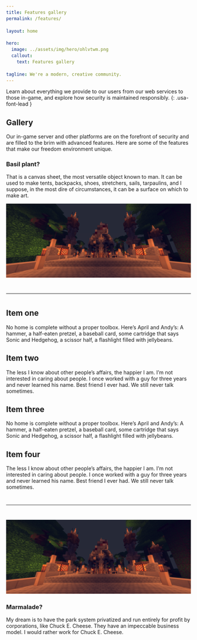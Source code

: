 ```yaml
---
title: Features gallery
permalink: /features/

layout: home

hero:
  image: ../assets/img/hero/ohlvtwm.png
  callout:
    text: Features gallery

tagline: We're a modern, creative community.
---
```


Learn about everything we provide to our users from our web services to those in-game, and explore how security is maintained responsibly.
{: .usa-font-lead }

## Gallery
Our in-game server and other platforms are on the forefront of security and are filled to the brim with advanced features. Here are some of the features that make our freedom environment unique.

<div class="usa-grid-full">
        <div class="usa-width-one-third">
            <h3>Basil plant?</h3>
            <p>That is a canvas sheet, the most versatile object known to man. It can be used to make tents, backpacks, shoes, stretchers, sails, tarpaulins, and I suppose, in the most dire of circumstances, it can be a surface on which to make art.</p>
        </div>
        <div class="usa-width-two-thirds">
            <img src="../assets/img/hero/BacM6mm.png" alt="">   
        </div>
</div>

<hr style="margin-top: 2.5rem; margin-bottom: 2.5rem;">
<div class="usa-grid-full">
    <div class="usa-width-one-half">
      <h2>Item one</h2>
      <p>No home is complete without a proper toolbox. Here’s April and Andy’s: A hammer, a half-eaten pretzel, a baseball card, some cartridge that says Sonic and Hedgehog, a scissor half, a flashlight filled with jellybeans.</p>
    </div>
    <div class="usa-width-one-half">
      <h2>Item two</h2>
      <p>The less I know about other people’s affairs, the happier I am. I’m not interested in caring about people. I once worked with a guy for three years and never learned his name. Best friend I ever had. We still never talk sometimes.</p>
    </div>
</div>
<div class="usa-grid-full">
    <div class="usa-width-one-half">
      <h2>Item three</h2>
      <p>No home is complete without a proper toolbox. Here’s April and Andy’s: A hammer, a half-eaten pretzel, a baseball card, some cartridge that says Sonic and Hedgehog, a scissor half, a flashlight filled with jellybeans.</p>
    </div>
    <div class="usa-width-one-half">
      <h2>Item four</h2>
      <p>The less I know about other people’s affairs, the happier I am. I’m not interested in caring about people. I once worked with a guy for three years and never learned his name. Best friend I ever had. We still never talk sometimes.</p>
    </div>
</div>
<hr style="margin-top: 2.5rem; margin-bottom: 2.5rem;">

<div class="usa-grid-full">
        <div class="usa-width-two-thirds">
            <img src="../assets/img/hero/BacM6mm.png" alt="">
        </div>
        <div class="usa-width-one-third">
            <h3>Marmalade?</h3>
            <p>My dream is to have the park system privatized and run entirely for profit by corporations, like Chuck E. Cheese. They have an impeccable business model. I would rather work for Chuck E. Cheese.</p>        
        </div>
</div>

